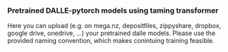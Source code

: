### Pretrained DALLE-pytorch models using taming transformer

Here you can upload (e.g. on mega.nz, depositfiles, zippyshare, dropbox, google drive, onedrive, ...) your pretrained dalle models. 
Please use the provided naming convention, which makes conintuing training feasible.
